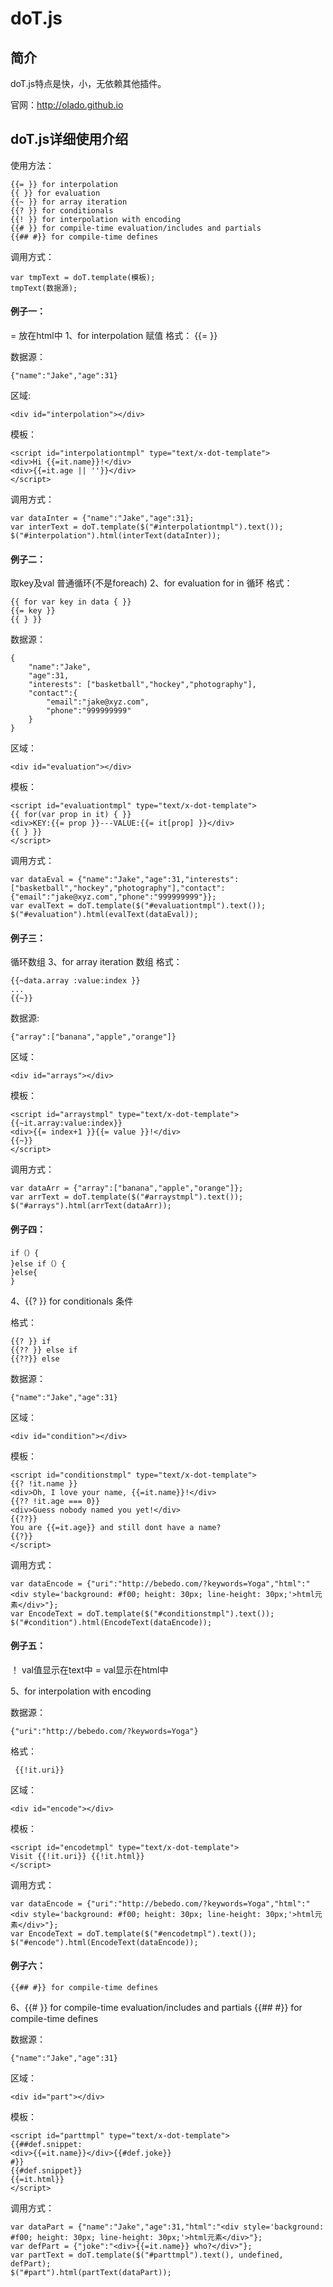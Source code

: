 # doT.js

## 简介

doT.js特点是快，小，无依赖其他插件。

官网：http://olado.github.io


## doT.js详细使用介绍

使用方法：
```
{{= }} for interpolation
{{ }} for evaluation
{{~ }} for array iteration
{{? }} for conditionals
{{! }} for interpolation with encoding
{{# }} for compile-time evaluation/includes and partials
{{## #}} for compile-time defines
```

调用方式：
```
var tmpText = doT.template(模板);
tmpText(数据源);
```


#### 例子一：

= 放在html中
1、for interpolation 赋值
格式：
{{= }}
 
数据源：
```
{"name":"Jake","age":31}
```
区域:
```
<div id="interpolation"></div>
```
模板：
```
<script id="interpolationtmpl" type="text/x-dot-template">
<div>Hi {{=it.name}}!</div>
<div>{{=it.age || ''}}</div>
</script>
```
调用方式：
```
var dataInter = {"name":"Jake","age":31};
var interText = doT.template($("#interpolationtmpl").text());
$("#interpolation").html(interText(dataInter));
```

#### 例子二：
取key及val           普通循环(不是foreach)
2、for evaluation for in 循环
格式：
```
{{ for var key in data { }} 
{{= key }} 
{{ } }}
```
数据源：
```
{
    "name":"Jake",
    "age":31,
    "interests": ["basketball","hockey","photography"],
    "contact":{
        "email":"jake@xyz.com",
        "phone":"999999999"
    }
}
```
区域：
```
<div id="evaluation"></div>
```
模板：
```
<script id="evaluationtmpl" type="text/x-dot-template">
{{ for(var prop in it) { }}
<div>KEY:{{= prop }}---VALUE:{{= it[prop] }}</div>
{{ } }}
</script>
```
调用方式：
```
var dataEval = {"name":"Jake","age":31,"interests":["basketball","hockey","photography"],"contact":{"email":"jake@xyz.com","phone":"999999999"}};
var evalText = doT.template($("#evaluationtmpl").text());
$("#evaluation").html(evalText(dataEval));
```

#### 例子三：
循环数组
3、for array iteration 数组
格式：
```
{{~data.array :value:index }}
...
{{~}}
```
数据源:
```
{"array":["banana","apple","orange"]}
```
区域：
```
<div id="arrays"></div>
```
模板：
```
<script id="arraystmpl" type="text/x-dot-template">
{{~it.array:value:index}}
<div>{{= index+1 }}{{= value }}!</div>
{{~}}
</script>
```
调用方式：
```
var dataArr = {"array":["banana","apple","orange"]};
var arrText = doT.template($("#arraystmpl").text());
$("#arrays").html(arrText(dataArr));
```

#### 例子四：
```
if（）{
}else if（）{
}else{
}
```

4、{{? }} for conditionals 条件

格式：
```
{{? }} if
{{?? }} else if
{{??}} else
```
数据源：
```
{"name":"Jake","age":31}
```
区域：
```
<div id="condition"></div>
```
模板：
```
<script id="conditionstmpl" type="text/x-dot-template">
{{? !it.name }}
<div>Oh, I love your name, {{=it.name}}!</div>
{{?? !it.age === 0}}
<div>Guess nobody named you yet!</div>
{{??}}
You are {{=it.age}} and still dont have a name?
{{?}}
</script>
```
调用方式：
```
var dataEncode = {"uri":"http://bebedo.com/?keywords=Yoga","html":"<div style='background: #f00; height: 30px; line-height: 30px;'>html元素</div>"};
var EncodeText = doT.template($("#conditionstmpl").text());
$("#condition").html(EncodeText(dataEncode));
```

#### 例子五：

！ val值显示在text中               = val显示在html中

5、for interpolation with encoding

数据源：
```
{"uri":"http://bebedo.com/?keywords=Yoga"}
```
格式：
```
 {{!it.uri}}
```
区域：
```
<div id="encode"></div>
```
模板：
```
<script id="encodetmpl" type="text/x-dot-template">
Visit {{!it.uri}} {{!it.html}}
</script>
```
调用方式：
```
var dataEncode = {"uri":"http://bebedo.com/?keywords=Yoga","html":"<div style='background: #f00; height: 30px; line-height: 30px;'>html元素</div>"};
var EncodeText = doT.template($("#encodetmpl").text());
$("#encode").html(EncodeText(dataEncode));
```

#### 例子六：
```
{{## #}} for compile-time defines
```
6、{{# }} for compile-time evaluation/includes and partials
{{## #}} for compile-time defines

数据源：
```
{"name":"Jake","age":31}
```
区域：
```
<div id="part"></div>
```
模板：
```
<script id="parttmpl" type="text/x-dot-template">
{{##def.snippet:
<div>{{=it.name}}</div>{{#def.joke}}
#}}
{{#def.snippet}}
{{=it.html}}
</script>
```
调用方式：
```
var dataPart = {"name":"Jake","age":31,"html":"<div style='background: #f00; height: 30px; line-height: 30px;'>html元素</div>"};
var defPart = {"joke":"<div>{{=it.name}} who?</div>"};
var partText = doT.template($("#parttmpl").text(), undefined, defPart);
$("#part").html(partText(dataPart));
```




